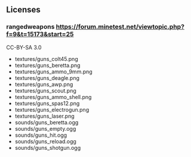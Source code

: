 

## Licenses

### rangedweapons https://forum.minetest.net/viewtopic.php?f=9&t=15173&start=25
CC-BY-SA 3.0

* textures/guns_colt45.png
* textures/guns_beretta.png
* textures/guns_ammo_9mm.png
* textures/guns_deagle.png
* textures/guns_awp.png
* textures/guns_scout.png
* textures/guns_ammo_shell.png
* textures/guns_spas12.png
* textures/guns_electrogun.png
* textures/guns_laser.png
* sounds/guns_beretta.ogg
* sounds/guns_empty.ogg
* sounds/guns_hit.ogg
* sounds/guns_reload.ogg
* sounds/guns_shotgun.ogg
